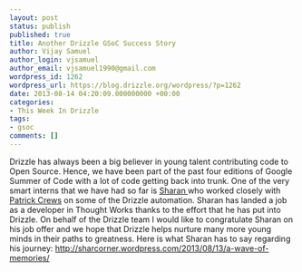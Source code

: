 ```yaml
---
layout: post
status: publish
published: true
title: Another Drizzle GSoC Success Story
author: Vijay Samuel
author_login: vjsamuel
author_email: vjsamuel1990@gmail.com
wordpress_id: 1262
wordpress_url: https://blog.drizzle.org/wordpress/?p=1262
date: 2013-08-14 04:20:09.000000000 +00:00
categories:
- This Week In Drizzle
tags:
- gsoc
comments: []
---
```

Drizzle has always been a big believer in young talent contributing code to Open Source. Hence, we have been part of the past four editions of Google Summer of Code with a lot of code getting back into trunk. One of the very smart interns that we have had so far is <a href="http://sharcorner.wordpress.com/">Sharan </a>who worked closely with <a href="http://www.wc220.com/">Patrick Crews</a> on some of the Drizzle automation. Sharan has landed a job as a developer in Thought Works thanks to the effort that he has put into Drizzle. On behalf of the Drizzle team I would like to congratulate Sharan on his job offer and we hope that Drizzle helps nurture many more young minds in their paths to greatness. Here is what Sharan has to say regarding his journey:
<a href="http://sharcorner.wordpress.com/2013/08/13/a-wave-of-memories/ ">http://sharcorner.wordpress.com/2013/08/13/a-wave-of-memories/ </a>
